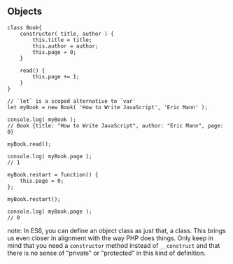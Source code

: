 ##  Objects

<pre><code lang="js">class Book{
    constructor( title, author ) {
        this.title = title;
        this.author = author;    
        this.page = 0;
    }
    
    read() {
        this.page += 1;
    }
}

// `let` is a scoped alternative to `var`
let myBook = new Book( 'How to Write JavaScript', 'Eric Mann' );

console.log( myBook );
// Book {title: "How to Write JavaScript", author: "Eric Mann", page: 0}

myBook.read();

console.log( myBook.page );
// 1

myBook.restart = function() {
    this.page = 0;
};

myBook.restart();

console.log( myBook.page );
// 0</code></pre>

note:
    In ES6, you can define an object class as just that, a class. This brings us even closer in alignment with the way PHP does things. Only keep in mind that you need a `constructor` method instead of `__construct` and that there is no sense of "private" or "protected" in this kind of definition.

